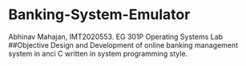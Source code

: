 # Banking-System-Emulator
Abhinav Mahajan, IMT2020553.
EG 301P Operating Systems Lab
##Objective
Design and Development of online banking management system in anci C written in system programming style.
